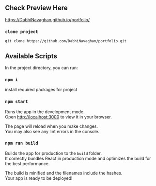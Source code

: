 ## Check Preview Here
https://DabhiNavaghan.github.io/portfolio/

### `clone project`
``git clone https://github.com/DabhiNavaghan/portfolio.git``

## Available Scripts

In the project directory, you can run:

### `npm i`
install required packages for project

### `npm start`
Runs the app in the development mode.\
Open [http://localhost:3000](http://localhost:3000) to view it in your browser.

The page will reload when you make changes.\
You may also see any lint errors in the console.

### `npm run build`
Builds the app for production to the `build` folder.\
It correctly bundles React in production mode and optimizes the build for the best performance.

The build is minified and the filenames include the hashes.\
Your app is ready to be deployed!